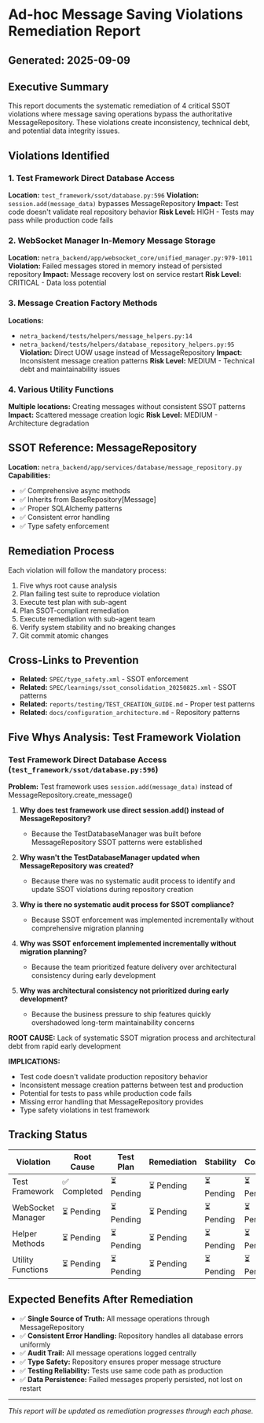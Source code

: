 # Ad-hoc Message Saving Violations Remediation Report
## Generated: 2025-09-09

## Executive Summary

This report documents the systematic remediation of 4 critical SSOT violations where message saving operations bypass the authoritative MessageRepository. These violations create inconsistency, technical debt, and potential data integrity issues.

## Violations Identified

### 1. Test Framework Direct Database Access
**Location:** `test_framework/ssot/database.py:596`
**Violation:** `session.add(message_data)` bypasses MessageRepository
**Impact:** Test code doesn't validate real repository behavior
**Risk Level:** HIGH - Tests may pass while production code fails

### 2. WebSocket Manager In-Memory Message Storage  
**Location:** `netra_backend/app/websocket_core/unified_manager.py:979-1011`
**Violation:** Failed messages stored in memory instead of persisted repository
**Impact:** Message recovery lost on service restart
**Risk Level:** CRITICAL - Data loss potential

### 3. Message Creation Factory Methods
**Locations:** 
- `netra_backend/tests/helpers/message_helpers.py:14`
- `netra_backend/tests/helpers/database_repository_helpers.py:95`
**Violation:** Direct UOW usage instead of MessageRepository
**Impact:** Inconsistent message creation patterns
**Risk Level:** MEDIUM - Technical debt and maintainability issues

### 4. Various Utility Functions
**Multiple locations:** Creating messages without consistent SSOT patterns
**Impact:** Scattered message creation logic
**Risk Level:** MEDIUM - Architecture degradation

## SSOT Reference: MessageRepository
**Location:** `netra_backend/app/services/database/message_repository.py`
**Capabilities:**
- ✅ Comprehensive async methods
- ✅ Inherits from BaseRepository[Message] 
- ✅ Proper SQLAlchemy patterns
- ✅ Consistent error handling
- ✅ Type safety enforcement

## Remediation Process

Each violation will follow the mandatory process:
1. Five whys root cause analysis
2. Plan failing test suite to reproduce violation
3. Execute test plan with sub-agent
4. Plan SSOT-compliant remediation
5. Execute remediation with sub-agent team
6. Verify system stability and no breaking changes
7. Git commit atomic changes

## Cross-Links to Prevention

- **Related:** `SPEC/type_safety.xml` - SSOT enforcement
- **Related:** `SPEC/learnings/ssot_consolidation_20250825.xml` - SSOT patterns
- **Related:** `reports/testing/TEST_CREATION_GUIDE.md` - Proper test patterns
- **Related:** `docs/configuration_architecture.md` - Repository patterns

## Five Whys Analysis: Test Framework Violation

### Test Framework Direct Database Access (`test_framework/ssot/database.py:596`)

**Problem:** Test framework uses `session.add(message_data)` instead of MessageRepository.create_message()

1. **Why does test framework use direct session.add() instead of MessageRepository?**
   - Because the TestDatabaseManager was built before MessageRepository SSOT patterns were established

2. **Why wasn't the TestDatabaseManager updated when MessageRepository was created?**
   - Because there was no systematic audit process to identify and update SSOT violations during repository creation

3. **Why is there no systematic audit process for SSOT compliance?**
   - Because SSOT enforcement was implemented incrementally without comprehensive migration planning

4. **Why was SSOT enforcement implemented incrementally without migration planning?**
   - Because the team prioritized feature delivery over architectural consistency during early development

5. **Why was architectural consistency not prioritized during early development?**
   - Because the business pressure to ship features quickly overshadowed long-term maintainability concerns

**ROOT CAUSE:** Lack of systematic SSOT migration process and architectural debt from rapid early development

**IMPLICATIONS:**
- Test code doesn't validate production repository behavior
- Inconsistent message creation patterns between test and production
- Potential for tests to pass while production code fails
- Missing error handling that MessageRepository provides
- Type safety violations in test framework

## Tracking Status

| Violation | Root Cause | Test Plan | Remediation | Stability | Commit |
|-----------|------------|-----------|-------------|-----------|--------|
| Test Framework | ✅ Completed | ⏳ Pending | ⏳ Pending | ⏳ Pending | ⏳ Pending |
| WebSocket Manager | ⏳ Pending | ⏳ Pending | ⏳ Pending | ⏳ Pending | ⏳ Pending |
| Helper Methods | ⏳ Pending | ⏳ Pending | ⏳ Pending | ⏳ Pending | ⏳ Pending |
| Utility Functions | ⏳ Pending | ⏳ Pending | ⏳ Pending | ⏳ Pending | ⏳ Pending |

## Expected Benefits After Remediation

- ✅ **Single Source of Truth:** All message operations through MessageRepository
- ✅ **Consistent Error Handling:** Repository handles all database errors uniformly  
- ✅ **Audit Trail:** All message operations logged centrally
- ✅ **Type Safety:** Repository ensures proper message structure
- ✅ **Testing Reliability:** Tests use same code path as production
- ✅ **Data Persistence:** Failed messages properly persisted, not lost on restart

---
*This report will be updated as remediation progresses through each phase.*